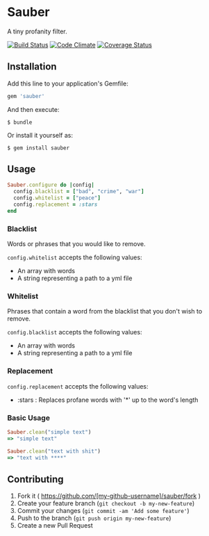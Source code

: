 # Sauber

A tiny profanity filter.

[![Build Status](https://travis-ci.org/icaroseara/sauber.svg)](https://travis-ci.org/icaroseara/sauber) [![Code Climate](https://codeclimate.com/github/icaroseara/sauber/badges/gpa.svg)](https://codeclimate.com/github/icaroseara/sauber) [![Coverage Status](https://coveralls.io/repos/icaroseara/sauber/badge.svg)](https://coveralls.io/r/icaroseara/sauber)

## Installation

Add this line to your application's Gemfile:

```ruby
gem 'sauber'
```

And then execute:

    $ bundle

Or install it yourself as:

    $ gem install sauber

## Usage

```ruby
Sauber.configure do |config|
  config.blacklist = ["bad", "crime", "war"]
  config.whitelist = ["peace"]
  config.replacement = :stars
end
```

### Blacklist

Words or phrases that you would like to remove.

`config.whitelist` accepts the following values:

- An array with words
- A string representing a path to a yml file

### Whitelist

Phrases that contain a word from the blacklist that you don't wish to remove.

`config.blacklist` accepts the following values:

- An array with words
- A string representing a path to a yml file

### Replacement

`config.replacement` accepts the following values:
- :stars      : Replaces profane words with '*' up to the word's length

### Basic Usage

```ruby
Sauber.clean("simple text")
=> "simple text"

Sauber.clean("text with shit")
=> "text with ****"
```

## Contributing

1. Fork it ( https://github.com/[my-github-username]/sauber/fork )
2. Create your feature branch (`git checkout -b my-new-feature`)
3. Commit your changes (`git commit -am 'Add some feature'`)
4. Push to the branch (`git push origin my-new-feature`)
5. Create a new Pull Request
